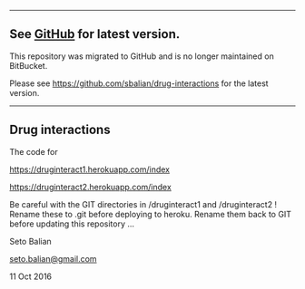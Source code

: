 ----
See [GitHub](http://https://github.com/sbalian/drug-interactions) for latest version.
----

This repository was migrated to GitHub and is no longer maintained on BitBucket.

Please see https://github.com/sbalian/drug-interactions for the latest version.

----
Drug interactions
----

The code for

https://druginteract1.herokuapp.com/index

https://druginteract2.herokuapp.com/index

Be careful with the GIT directories in /druginteract1 and /druginteract2 ! Rename these to .git before deploying to heroku. Rename them back to GIT before updating this repository ...

Seto Balian

<seto.balian@gmail.com>

11 Oct 2016
